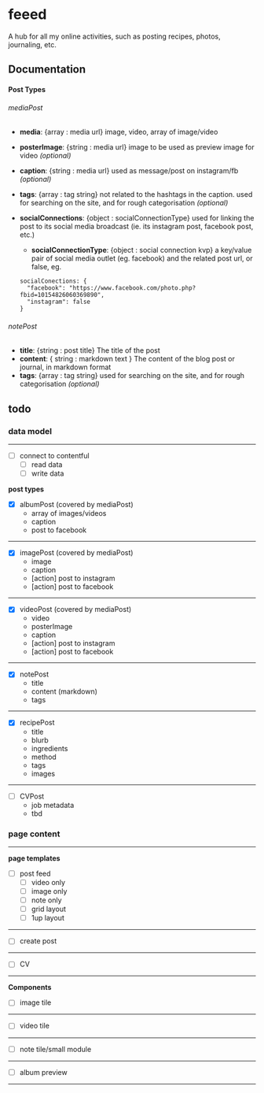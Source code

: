 # feeed
A hub for all my online activities, such as posting recipes, photos, journaling, etc.

## Documentation

#### Post Types

###### mediaPost
- **media**: {array : media url} image, video, array of image/video
- **posterImage**: {string : media url} image to be used as preview image for video _(optional)_
- **caption**: {string : media url} used as message/post on instagram/fb _(optional)_
- **tags**: {array : tag string} not related to the hashtags in the caption. used for searching on the site, and for rough categorisation _(optional)_
- **socialConnections**: {object : socialConnectionType} used for linking the post to its social media broadcast (ie. its instagram post, facebook post, etc.)
  - **socialConnectionType**: {object : social connection kvp} a key/value pair of social media outlet (eg. facebook) and the related post url, or false, eg.

  ```
  socialConections: {
    "facebook": "https://www.facebook.com/photo.php?fbid=10154826060369890",
    "instagram": false
  }
  ```

###### notePost
- **title**: {string : post title} The title of the post
- **content**: { string : markdown text } The content of the blog post or journal, in markdown format
- **tags**: {array : tag string} used for searching on the site, and for rough categorisation _(optional)_

## todo

### data model
-----
- [ ] connect to contentful
  - [ ] read data
  - [ ] write data

**post types**

  - [x] albumPost (covered by mediaPost)
    - array of images/videos
    - caption
    - post to facebook

---
  - [x] imagePost (covered by mediaPost)
    - image
    - caption
    - [action] post to instagram
    - [action] post to facebook

---
  - [x] videoPost (covered by mediaPost)
    - video
    - posterImage
    - caption
    - [action] post to instagram
    - [action] post to facebook

---
  - [x] notePost
    - title
    - content (markdown)
    - tags

---
  - [x] recipePost
    - title
    - blurb
    - ingredients
    - method
    - tags
    - images

---
  - [ ] CVPost
    - job metadata
    - tbd


### page content
----

**page templates**

  - [ ] post feed
    - [ ] video only
    - [ ] image only
    - [ ] note only
    - [ ] grid layout
    - [ ] 1up layout

---
  - [ ] create post

---
  - [ ] CV

---

**Components**

  - [ ] image tile

---
  - [ ] video tile

---
  - [ ] note tile/small module

---
  - [ ] album preview

---

